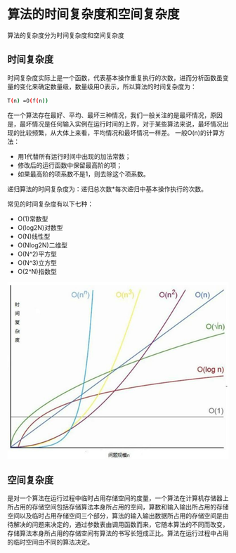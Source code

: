 <!--
 * @Author: ChenLong longchen2008@126.com
 * @Date: 2022-06-07 21:33:40
 * @LastEditors: ChenLong longchen2008@126.com
 * @LastEditTime: 2022-06-07 21:39:27
 * @FilePath: \study\03_golang_tech_stack\algorithm\readme\算法的时间复杂度和空间复杂度.md
 * @Description: 这是默认设置,请设置`customMade`, 打开koroFileHeader查看配置 进行设置: https://github.com/OBKoro1/koro1FileHeader/wiki/%E9%85%8D%E7%BD%AE
-->
# 算法的时间复杂度和空间复杂度

算法的复杂度分为时间复杂度和空间复杂度

## 时间复杂度

时间复杂度实际上是一个函数，代表基本操作重复执行的次数，进而分析函数虽变量的变化来确定数量级，数量级用O表示，所以算法的时间复杂度为：

```bash
T(n) =O(f(n))
```

在一个算法存在最好、平均、最坏三种情况，我们一般关注的是最坏情况，原因是，最坏情况是任何输入实例在运行时间的上界，对于某些算法来说，最坏情况出现的比较频繁，从大体上来看，平均情况和最坏情况一样差。 一般O(n)的计算方法：

- 用1代替所有运行时间中出现的加法常数；
- 修改后的运行函数中保留最高阶的项；
- 如果最高阶的项系数不是1，则去除这个项系数。

递归算法的时间复杂度为：递归总次数*每次递归中基本操作执行的次数。

常见的时间复杂度有以下七种：

- O(1)常数型
- O(log2N)对数型
- O(N)线性型
- O(Nlog2N)二维型
- O(N^2)平方型
- O(N^3)立方型
- O(2^N)指数型

![avatar](../picture/fzd.png)

## 空间复杂度

是对一个算法在运行过程中临时占用存储空间的度量，一个算法在计算机存储器上所占用的存储空间包括存储算法本身所占用的空间，算数和输入输出所占用的存储空间以及临时占用存储空间三个部分，算法的输入输出数据所占用的存储空间是由待解决的问题来决定的，通过参数表由调用函数而来，它随本算法的不同而改变，存储算法本身所占用的存储空间有算法的书写长短成正比。算法在运行过程中占用的临时空间由不同的算法决定。
